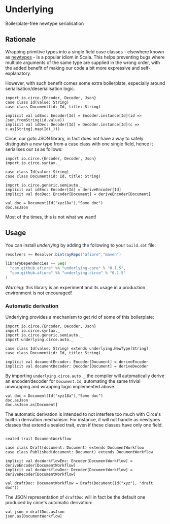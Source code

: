 # Underlying

Boilerplate-free newtype serialisation

## Rationale

Wrapping primitive types into a single field case classes - elsewhere known as [newtypes](https://wiki.haskell.org/Newtype) -
is a popular idiom in Scala. This helps preventing bugs where multiple arguments
of the same type are supplied in the wrong order, with the added benefit of
making our code a bit more expressive and self-explanatory.

However, with such benefit comes some extra boilerplate, especially around 
serialisation/deserialisation logic.

```tut:silent
import io.circe.{Encoder, Decoder, Json}
case class Id(value: String)
case class Document(id: Id, title: String)

implicit val idEnc: Encoder[Id] = Encoder.instance[Id](id => Json.fromString(id.value))
implicit val idDec: Decoder[Id] = Decoder.instance[Id](c => c.as[String].map(Id(_)))
```

Circe, our goto JSON library, in fact does not have a way to safely distinguish a
new type from a case class with one single field, hence it serialises our `Id` as 
follows:

```tut:invisible
import io.circe.{Encoder, Decoder, Json}
import io.circe.syntax._

case class Id(value: String)
case class Document(id: Id, title: String)
```
```tut:silent
import io.circe.generic.semiauto._
implicit val idEnc: Encoder[Id] = deriveEncoder[Id]
implicit val docDec: Encoder[Document] = deriveEncoder[Document]
```
```tut
val doc = Document(Id("xyz18a"),"Some doc")
doc.asJson 
```

Most of the times, this is not what we want!

## Usage

You can install _underlying_ by adding the following to your `build.sbt` file:

```scala
resolvers += Resolver.bintrayRepo("afiore","maven")

libraryDependencies += Seq(
  "com.github.afiore" %% "underlying-core" % "0.1.5",
  "com.github.afiore" %% "underlying-circe" % "0.1.5"
)
```

*Warning:* this library is an experiment and its usage in a production environment
is not encouraged! 

### Automatic derivation

Underlying provides a mechanism to get rid of some of this boilerplate:

```tut:silent
import io.circe.{Encoder, Decoder, Json}
import io.circe.syntax._
import io.circe.generic.semiauto._
import underlying.circe.auto._

case class Id(value: String) extends underlying.NewType[String]
case class Document(id: Id, title: String)

implicit val documentEncoder: Encoder[Document] = deriveEncoder
implicit val documentDecoder: Decoder[Document] = deriveDecoder
```

By importing `underlying.circe.auto._` the compiler will automatically derive an
encoder/decoder for `Document.Id`, automating the same trivial unwrapping and wrapping
logic implemented above.

```tut
val doc = Document(Id("xyz18a"),"Some doc")
doc.asJson 
doc.asJson.as[Document]
```

The automatic derivation is intended to not interfere too much with Circe's built-in
derivation mechanism. For instance, it will not handle as newtypes classes that extend
a sealed trait, even if these classes have only one field.

```tut:silent

sealed trait DocumentWorkflow

case class Draft(document: Document) extends DocumentWorkflow
case class Published(document: Document) extends DocumentWorkflow

implicit val docWorkflowEnc: Encoder[DocumentWorkflow] = deriveEncoder[DocumentWorkflow]
implicit val docWorkflowDec: Decoder[DocumentWorkflow] = deriveDecoder[DocumentWorkflow]

val draftDoc: DocumentWorkflow = Draft(Document(Id("xyz"), "draft doc"))
```

The JSON representation of `draftDoc` will in fact be the default one produced by circe's
automatic derivation:

```tut
val json = draftDoc.asJson
json.as[DocumentWorkflow]
```
